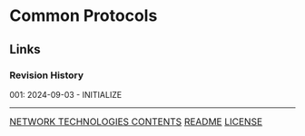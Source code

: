 # Common Protocols

## Links
### Revision History
001: 2024-09-03 - INITIALIZE

---
<font size=3>[NETWORK TECHNOLOGIES CONTENTS](https://github.com/ryancranie/cybersecurity-osint/blob/main/Contents/-%20Network%20Technologies%20Contents.md)
[README](https://github.com/ryancranie/cybersecurity-osint/blob/main/README.md)
[LICENSE](https://github.com/ryancranie/cybersecurity-osint/blob/main/LICENSE)<font>